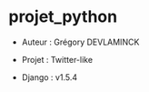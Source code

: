 projet_python
=============

- Auteur : Grégory DEVLAMINCK
- Projet : Twitter-like

- Django : v1.5.4
